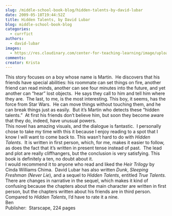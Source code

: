 ```yaml
---
slug: /middle-school-book-blog/hidden-talents-by-david-lubar
date: 2009-05-18T19:44:52Z
title: Hidden Talents, by David Lubar
blog: middle-school-book-blog
categories:
  - currfict
authors:
  - david-lubar
images:
  - https://res.cloudinary.com/center-for-teaching-learning/image/upload/v1637542543/hiddentalents.jpg.jpg
comments:
creator: Krista
---
```


 This story focuses on a boy whose name is Martin.  He discovers that his friends have special abilities: his roommate can set things on fire, another friend can read minds, another can see four minutes into the future, and yet another can “hear” lost objects.  He says they call to him and tell him where they are.  The last, to me, is the most interesting. This boy, it seems, has the force from Star Wars.  He can move things without touching them, and he can break things just as easily.  But it’s Martin who detects these “hidden talents.”  At first his friends don’t believe him, but soon they become aware that they do, indeed, have unusual powers.<br />This novel has amazing visuals, and the dialogue is fantastic.  I personally chose to take my time with this it because I enjoy reading to a spot that I know I will want to come back to. This wasn’t hard to do with<em> Hidden Talents</em>.  It is written in first person, which, for me, makes it easier to follow, as does the fact that it’s written in present tense instead of past.  The lead and plot are really cliffhangers, but the conclusion is very satisfying. This book is definitely a ten, no doubt about it.<br />I would recommend it to anyone who read and liked the <em>Heir Trilogy</em> by Cinda Williams Chima.  David Lubar has also written <em>Dunk</em>,<em> Sleeping Freshman (Never Lie</em>), and a   sequel to <em>Hidden Talents</em>, entitled <em>True Talents.</em> There are changes in narrative in the sequel, which makes it kind of confusing because the chapters about the main character are written in first person, but the chapters written about his friends are in third person.  Compared to <em>Hidden Talents</em>, I’d have to rate it a nine.<br />Ben<br />Publisher:  Starscape, 224 pages<br />
